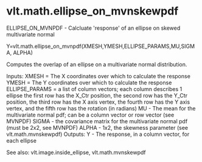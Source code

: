 # vlt.math.ellipse_on_mvnskewpdf

  ELLIPSE_ON_MVNPDF - Calcluate 'response' of an ellipse on skewed multivariate normal
 
   Y=vlt.math.ellipse_on_mvnpdf(XMESH,YMESH,ELLIPSE_PARAMS,MU,SIGMA, ALPHA)
 
   Computes the overlap of an ellipse on a multivariate normal distribution.
 
   Inputs:
     XMESH = The X coordinates over which to calculate the response
     YMESH = The Y coordinates over which to calculate the response
     ELLIPSE_PARAMS = a list of column vectors; each column describes 1 ellipse
         the first row has the X_Ctr position, the second row has the Y_Ctr
         position, the third row has the X axis vertex, the fourth row has the
         Y axis vertex, and the fifth row has the rotation (in radians)
     MU - The mean for the multivariate normal pdf; can be a column vector or row vector (see MVNPDF)
     SIGMA - the covariance matrix for the multivariate normal pdf (must be 2x2, see MVNPDF)
     ALPHA - 1x2, the skewness parameter (see vlt.math.mvnskewpdf)
   Outputs:
     Y - The response, in a column vector, for each ellipse
 
   See also: vlt.image.inside_ellipse, vlt.math.mvnskewpdf
